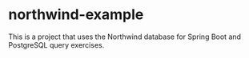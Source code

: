 # northwind-example

This is a project that uses the Northwind database for Spring Boot and PostgreSQL query exercises.
